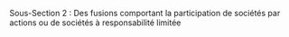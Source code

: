 Sous-Section 2 : Des fusions comportant la participation de sociétés par actions ou de sociétés à responsabilité limitée